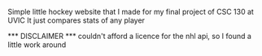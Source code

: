 Simple little hockey website that I made for my final project of CSC 130 at UVIC
It just compares stats of any player

*** DISCLAIMER ***
couldn't afford a licence for the nhl api, so I found a little work around
